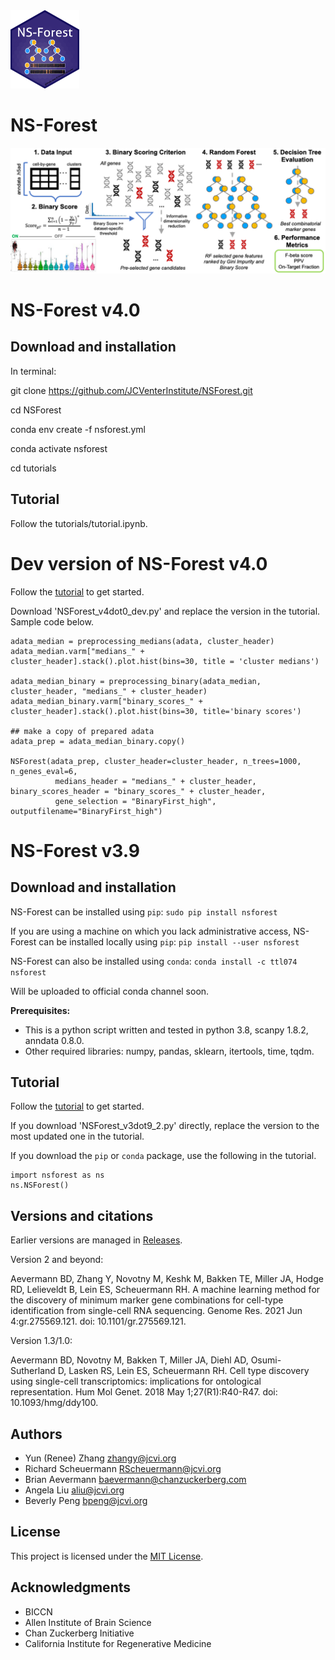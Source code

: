 <img src="NS-Forest-sticker.png" width="110" height="125">

# NS-Forest

<img src="pipeline.PNG">

# NS-Forest v4.0
## Download and installation

In terminal: 

git clone https://github.com/JCVenterInstitute/NSForest.git

cd NSForest

conda env create -f nsforest.yml

conda activate nsforest

cd tutorials

## Tutorial

Follow the tutorials/tutorial.ipynb. 


# Dev version of NS-Forest v4.0

Follow the [tutorial](https://jcventerinstitute.github.io/celligrate/tutorials/NS-Forest_tutorial.html) to get started.

Download 'NSForest_v4dot0_dev.py' and replace the version in the tutorial. Sample code below.

```
adata_median = preprocessing_medians(adata, cluster_header)
adata_median.varm["medians_" + cluster_header].stack().plot.hist(bins=30, title = 'cluster medians')

adata_median_binary = preprocessing_binary(adata_median, cluster_header, "medians_" + cluster_header)
adata_median_binary.varm["binary_scores_" + cluster_header].stack().plot.hist(bins=30, title='binary scores')

## make a copy of prepared adata
adata_prep = adata_median_binary.copy()

NSForest(adata_prep, cluster_header=cluster_header, n_trees=1000, n_genes_eval=6,
          medians_header = "medians_" + cluster_header, binary_scores_header = "binary_scores_" + cluster_header,
          gene_selection = "BinaryFirst_high", outputfilename="BinaryFirst_high")
```
# NS-Forest v3.9
## Download and installation

NS-Forest can be installed using `pip`:
`sudo pip install nsforest`

If you are using a machine on which you lack administrative access, NS-Forest can be installed locally using `pip`:
`pip install --user nsforest`

NS-Forest can also be installed using `conda`:
`conda install -c ttl074 nsforest`

Will be uploaded to official conda channel soon.

**Prerequisites:**
* This is a python script written and tested in python 3.8, scanpy 1.8.2, anndata 0.8.0.
* Other required libraries: numpy, pandas, sklearn, itertools, time, tqdm.

## Tutorial

Follow the [tutorial](https://jcventerinstitute.github.io/celligrate/tutorials/NS-Forest_tutorial.html) to get started.

If you download 'NSForest_v3dot9_2.py' directly, replace the version to the most updated one in the tutorial.

If you download the `pip` or `conda` package, use the following in the tutorial.

```
import nsforest as ns
ns.NSForest()
```

## Versions and citations

Earlier versions are managed in [Releases](https://github.com/JCVenterInstitute/NSForest/releases).  

Version 2 and beyond:

Aevermann BD, Zhang Y, Novotny M, Keshk M, Bakken TE, Miller JA, Hodge RD, Lelieveldt B, Lein ES, Scheuermann RH. A machine learning method for the discovery of minimum marker gene combinations for cell-type identification from single-cell RNA sequencing. Genome Res. 2021 Jun 4:gr.275569.121. doi: 10.1101/gr.275569.121.

Version 1.3/1.0:

Aevermann BD, Novotny M, Bakken T, Miller JA, Diehl AD, Osumi-Sutherland D, Lasken RS, Lein ES, Scheuermann RH. Cell type discovery using single-cell transcriptomics: implications for ontological representation. Hum Mol Genet. 2018 May 1;27(R1):R40-R47. doi: 10.1093/hmg/ddy100.

## Authors

* Yun (Renee) Zhang zhangy@jcvi.org
* Richard Scheuermann RScheuermann@jcvi.org
* Brian Aevermann baevermann@chanzuckerberg.com
* Angela Liu aliu@jcvi.org
* Beverly Peng bpeng@jcvi.org

## License

This project is licensed under the [MIT License](https://github.com/JCVenterInstitute/NSForest/blob/master/LICENSE).

## Acknowledgments

* BICCN
* Allen Institute of Brain Science
* Chan Zuckerberg Initiative
* California Institute for Regenerative Medicine
